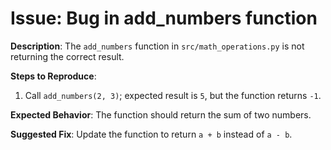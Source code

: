 # Issue: Bug in add_numbers function
**Description**: The `add_numbers` function in `src/math_operations.py` is not returning the correct result.

**Steps to Reproduce**:
1. Call `add_numbers(2, 3)`; expected result is `5`, but the function returns `-1`.

**Expected Behavior**: The function should return the sum of two numbers.

**Suggested Fix**: Update the function to return `a + b` instead of `a - b`.
